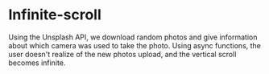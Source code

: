 # Infinite-scroll
Using the Unsplash API, we download random photos and give information about which camera was used to take the photo. Using async functions, the user doesn't realize of the new photos upload, and the vertical scroll becomes infinite. 
